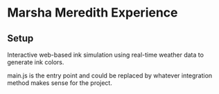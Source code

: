 # Marsha Meredith Experience

## Setup 
Interactive web-based ink simulation using real-time weather data to generate ink colors. 

main.js is the entry point and could be replaced by whatever integration method makes sense for the project. 

